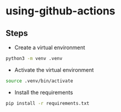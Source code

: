 # using-github-actions

## Steps

- Create a virtual environment

```bash
python3 -m venv .venv
```

- Activate the virtual environment

```bash
source .venv/bin/activate
```

- Install the requirements

```bash
pip install -r requirements.txt
```

